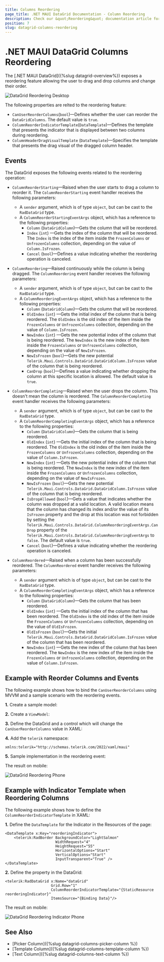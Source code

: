 ```yaml
---
title: Columns Reordering
page_title: .NET MAUI DataGrid Documentation - Column Reordering
description: Check our &quot;Reordering&quot; documentation article for Telerik DataGrid for .NET MAUI control.
position: 7
slug: datagrid-columns-reordering
---
```


# .NET MAUI DataGrid Columns Reordering

The [.NET MAUI DataGrid]({%slug datagrid-overview%}) exposes a reordering feature allowing the user to drag and drop columns and change their order.

![DataGrid Reordering Desktop](../images/datagrid-reordering-mac.gif)

The following properties are relted to the reordering feature:

* `CanUserReorderColumns`(`bool`)&mdash;Defines whether the user can reorder the `DataGridColumns`. The default value is `true`.
* `ColumnReorderIndicatorTemplate`(`DataTemplate`)&mdash;Defines the template that presents the indicator that is displayed between two columns during reordering.
* `ColumnHeaderDragVisualTemplate` (`DataTemplate`)&mdash;Specifies the template that presents the drag visual of the dragged column header.

## Events

The DataGrid exposes the following events related to the reordering operation:

* `ColumnReorderStarting`&mdash;Raised when the user starts to drag a column to reorder it. The `ColumnReorderStarting` event handler receives the following parameters:
    - A `sender` argument, which is of type `object`, but can be cast to the `RadDataGrid` type.
    - A `ColumnReorderStartingEventArgs` object, which has a reference to the following properties:
        - `Column` (`DataGridColumn`)&mdash;Gets the column that will be reordered.
        - `Index` (`int`) &mdash;Gets the index of the column that will be reordered. The `Index` is the index of the item inside the `FrozenColumns` or `UnfrozenColumns` collection, depending on the value of `Column.IsFrozen`.
        - `Cancel` (`bool`)&mdash;Defines a value indicating whether the reordering operation is canceled.

* `ColumnReordering`&mdash;Raised continuously while the column is being dragged. The `ColumnReordering` event handler receives the following parameters:
    - A `sender` argument, which is of type `object`, but can be cast to the `RadDataGrid` type.
    - A `ColumnReorderingEventArgs` object, which has a reference to the following properties:
        - `Column` (`DataGridColumn`)&mdash;Gets the column that will be reordered.
        - `OldIndex` (`int`) &mdash;Gets the initial index of the column that is being reordered. The `OldIndex` is the old index of the item inside the `FrozenColumns` or `UnfrozenColumns` collection, depending on the value of `Column.IsFrozen`.
        - `NewIndex` (`int`) &mdash;Gets the new potential index of the column that is being reordered. The `NewIndex` is the new index of the item inside the `FrozenColumns` or `UnfrozenColumns` collection, depending on the value of `NewIsFrozen`.
        - `NewIsFrozen` (`bool`)&mdash;Gets the new potential `Telerik.Maui.Controls.DataGrid.DataGridColumn.IsFrozen` value of the column that is being reordered.
        - `CanDrop` (`bool`)&mdash;Defines a value indicating whether dropping the column at this specific location is allowed. The default value is `true`.

* `ColumnReorderCompleting`&mdash;Raised when the user drops the column. This doesn't mean the column is reordered. The `ColumnReorderCompleting` event handler receives the following parameters:
    - A `sender` argument, which is of type `object`, but can be cast to the `RadDataGrid` type.
    - A `ColumnReorderCompletingEventArgs` object, which has a reference to the following properties:
        - `Column` (`DataGridColumn`)&mdash;Gets the column that is being reordered.
        - `OldIndex` (`int`) &mdash;Gets the initial index of the column that is being reordered. The `OldIndex` is the old index of the item inside the `FrozenColumns` or `UnfrozenColumns` collection, depending on the value of `Column.IsFrozen`.
        - `NewIndex` (`int`) &mdash;Gets the new potential index of the column that is being reordered. The `NewIndex` is the new index of the item inside the `FrozenColumns` or `UnfrozenColumns` collection, depending on the value of `NewIsFrozen`.
        - `NewIsFrozen` (`bool`)&mdash;Gets the new potential `Telerik.Maui.Controls.DataGrid.DataGridColumn.IsFrozen` value of the column that is being reordered.
        - `IsDropAllowed` (`bool`)&mdash;Gets a value that indicates whether the column was dropped at a valid location. A valid location means that the column has changed its index and/or the value of its `IsFrozen` property and the drop at this location was not forbidden by setting the `Telerik.Maui.Controls.DataGrid.ColumnReorderingEventArgs.CanDrop` property of the `Telerik.Maui.Controls.DataGrid.ColumnReorderingEventArgs` to `false`. The default value is `true`.
        - `Cancel` (`bool`)&mdash;Defines a value indicating whether the reordering operation is canceled.

* `ColumnReordered`&mdash;Raised when a column has been successfully reordered. The `ColumnReordered` event handler receives the following parameters:
    - A `sender` argument which is of type `object`, but can be cast to the `RadDataGrid` type.
    - A `ColumnReorderCompletingEventArgs` object, which has a reference to the following properties:
        - `Column` (`DataGridColumn`)&mdash;Gets the column that has been reordered.
        - `OldIndex` (`int`) &mdash;Gets the initial index of the column that has been reordered. The `OldIndex` is the old index of the item inside the `FrozenColumns` or `UnfrozenColumns` collection, depending on the value of `OldIsFrozen`.
        - `OldIsFrozen` (`bool`)&mdash;Gets the initial `Telerik.Maui.Controls.DataGrid.DataGridColumn.IsFrozen` value of the column that has been reordered.
        - `NewIndex` (`int`) &mdash;Gets the new index of the column that has been reordered. The `NewIndex` is the new index of the item inside the `FrozenColumns` or `UnfrozenColumns` collection, depending on the value of `Column.IsFrozen`. 

## Example with Reorder Columns and Events

The following example shows how to bind the `CanUserReorderColumns` using MVVM and a sample scenario with the reordering events.

**1.** Create a sample model:

<snippet id='datagrid-persondetails' />

**2.** Create a `ViewModel`:

<snippet id='datagrid-reordering-viewmodel' />

**3.** Define the DataGrid and a control which will change the `CanUserReorderColumns` value in XAML:

<snippet id='datagrid-reordering-example'/>

**4.** Add the `telerik` namespace:

```XAML
xmlns:telerik="http://schemas.telerik.com/2022/xaml/maui"
```

**5.** Sample implementation in the reordering event:

<snippet id='datagrid-column-reordering-events'/>

The result on mobile:

![DataGrid Reordering Phone](../images/datagrid-reordering-winui.gif)

## Example with Indicator Template when Reordering Columns

The following example shows how to define the `ColumnReorderIndicatorTemplate` in XAML:

**1.** Define the `DataTemplate` for the Indicator in the Resources of the page:

```XAML
<DataTemplate x:Key="reorderingIndicator">
    <telerik:RadBorder BackgroundColor="LightSalmon"
                       WidthRequest="4"
                       HeightRequest="55"
                       HorizontalOptions="Start"
                       VerticalOptions="Start"
                       InputTransparent="True" />
</DataTemplate>
```

**2.** Define the property in the DataGrid:

```XAML
<telerik:RadDataGrid x:Name="dataGrid"
                     Grid.Row="1"
                     ColumnReorderIndicatorTemplate="{StaticResource reorderingIndicator}"
                     ItemsSource="{Binding Data}"/>    
```

The result on mobile:

![DataGrid Reordering Indicator Phone](../images/datagrid-reordering-indicator.gif)

## See Also

- [Picker Column]({%slug datagrid-columns-picker-column %})
- [Template Column]({%slug datagrid-columns-template-column %})
- [Text Column]({%slug datagrid-columns-text-column %})